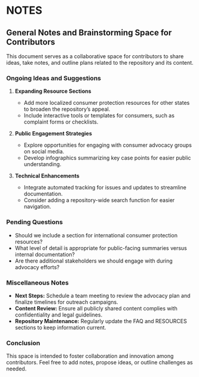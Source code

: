 # NOTES

## General Notes and Brainstorming Space for Contributors

This document serves as a collaborative space for contributors to share ideas, take notes, and outline plans related to the repository and its content.

### Ongoing Ideas and Suggestions

1. **Expanding Resource Sections**
   - Add more localized consumer protection resources for other states to broaden the repository’s appeal.
   - Include interactive tools or templates for consumers, such as complaint forms or checklists.

2. **Public Engagement Strategies**
   - Explore opportunities for engaging with consumer advocacy groups on social media.
   - Develop infographics summarizing key case points for easier public understanding.

3. **Technical Enhancements**
   - Integrate automated tracking for issues and updates to streamline documentation.
   - Consider adding a repository-wide search function for easier navigation.

### Pending Questions

- Should we include a section for international consumer protection resources?
- What level of detail is appropriate for public-facing summaries versus internal documentation?
- Are there additional stakeholders we should engage with during advocacy efforts?

### Miscellaneous Notes

- **Next Steps:** Schedule a team meeting to review the advocacy plan and finalize timelines for outreach campaigns.
- **Content Review:** Ensure all publicly shared content complies with confidentiality and legal guidelines.
- **Repository Maintenance:** Regularly update the FAQ and RESOURCES sections to keep information current.

### Conclusion

This space is intended to foster collaboration and innovation among contributors. Feel free to add notes, propose ideas, or outline challenges as needed.

